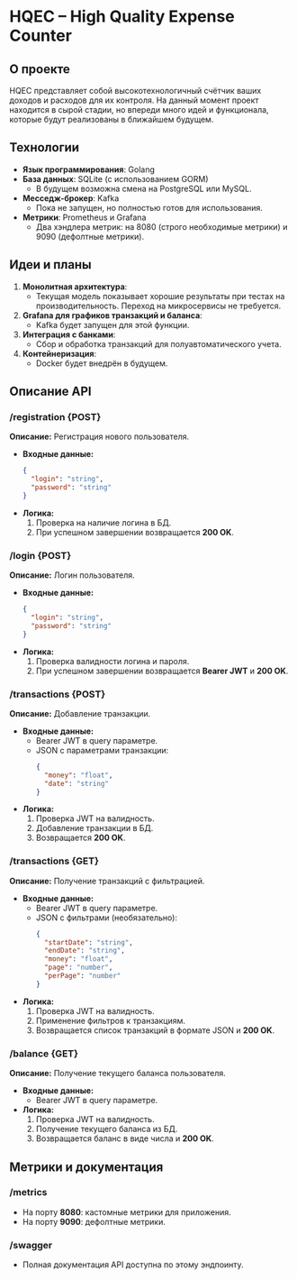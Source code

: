 # HQEC – High Quality Expense Counter

## О проекте
HQEC представляет собой высокотехнологичный счётчик ваших доходов и расходов для их контроля. На данный момент проект находится в сырой стадии, но впереди много идей и функционала, которые будут реализованы в ближайшем будущем.

## Технологии
- **Язык программирования**: Golang
- **База данных**: SQLite (с использованием GORM)
    - В будущем возможна смена на PostgreSQL или MySQL.
- **Месседж-брокер**: Kafka
    - Пока не запущен, но полностью готов для использования.
- **Метрики**: Prometheus и Grafana
    - Два хэндлера метрик: на 8080 (строго необходимые метрики) и 9090 (дефолтные метрики).

## Идеи и планы
1. **Монолитная архитектура**:
    - Текущая модель показывает хорошие результаты при тестах на производительность. Переход на микросервисы не требуется.
2. **Grafana для графиков транзакций и баланса**:
    - Kafka будет запущен для этой функции.
3. **Интеграция с банками**:
    - Сбор и обработка транзакций для полуавтоматического учета.
4. **Контейнеризация**:
    - Docker будет внедрён в будущем.

## Описание API

### /registration {POST}
**Описание:** Регистрация нового пользователя.
- **Входные данные:**
  ```json
  {
    "login": "string",
    "password": "string"
  }
  ```
- **Логика:**
    1. Проверка на наличие логина в БД.
    2. При успешном завершении возвращается **200 OK**.

### /login {POST}
**Описание:** Логин пользователя.
- **Входные данные:**
  ```json
  {
    "login": "string",
    "password": "string"
  }
  ```
- **Логика:**
    1. Проверка валидности логина и пароля.
    2. При успешном завершении возвращается **Bearer JWT** и **200 OK**.

### /transactions {POST}
**Описание:** Добавление транзакции.
- **Входные данные:**
    - Bearer JWT в query параметре.
    - JSON с параметрами транзакции:
      ```json
      {
        "money": "float",
        "date": "string"
      }
      ```
- **Логика:**
    1. Проверка JWT на валидность.
    2. Добавление транзакции в БД.
    3. Возвращается **200 OK**.

### /transactions {GET}
**Описание:** Получение транзакций с фильтрацией.
- **Входные данные:**
    - Bearer JWT в query параметре.
    - JSON с фильтрами (необязательно):
      ```json
      {
        "startDate": "string",
        "endDate": "string",
        "money": "float",
        "page": "number",
        "perPage": "number"
      }
      ```
- **Логика:**
    1. Проверка JWT на валидность.
    2. Применение фильтров к транзакциям.
    3. Возвращается список транзакций в формате JSON и **200 OK**.

### /balance {GET}
**Описание:** Получение текущего баланса пользователя.
- **Входные данные:**
    - Bearer JWT в query параметре.
- **Логика:**
    1. Проверка JWT на валидность.
    2. Получение текущего баланса из БД.
    3. Возвращается баланс в виде числа и **200 OK**.

## Метрики и документация
### /metrics
- На порту **8080**: кастомные метрики для приложения.
- На порту **9090**: дефолтные метрики.

### /swagger
- Полная документация API доступна по этому эндпоинту.

